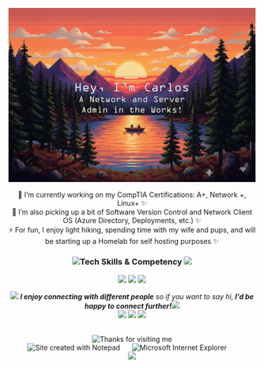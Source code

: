 <p align="center"><img src="https://github.com/Fennecva/Fennecva/blob/main/Backdrop_CVpng.png" width="500"></p>
<p align="center">
🔭 I’m currently working on my CompTIA Certifications: A+, Network +, Linux+ ✨
<br>
🌱 I’m also picking up a bit of Software Version Control and Network Client OS (Azure Directory, Deployments, etc.) ✨
<br>
⚡ For fun, I enjoy light hiking, spending time with my wife and pups, and will be starting up a Homelab for self hosting purposes ✨
</p>
<h3 align="center"><img src="https://media.giphy.com/media/VgCDAzcKvsR6OM0uWg/giphy.gif" width="30">Tech Skills & Competency <img src="https://media.giphy.com/media/WUlplcMpOCEmTGBtBW/giphy.gif" width="30"></h3>
<p align="center"><a href="https://certification.testout.com/verifycert/6-1C6-VX535F"><img src="https://img.shields.io/badge/CompTIA-PC_Pro-red"></a>
<a href="https://bcert.me/bc/html/show-badge.html?b=lhufhfgc"><img src="https://img.shields.io/badge/FOA-Fiber_Optic_Tech-green"></a>
  <img src="https://img.shields.io/badge/Adobe-Photoshop-blue">
</p>
<p align="center"><img src="https://media.giphy.com/media/LnQjpWaON8nhr21vNW/giphy.gif" width="40"> <em><b>I enjoy connecting with different people</b> so if you want to say hi,<b> I'd be happy to connect further!</b><img src="https://media.giphy.com/media/LnQjpWaON8nhr21vNW/giphy.gif" width="40"></em>
<br>
<a href="https://www.linkedin.com/in/carlos-valencia-5a46a2358/"><img src="https://img.icons8.com/color/48/000000/linkedin.png" width="3.5%"/></a>
<a href="mailto:fennecva@gmail.com"> <img src="https://img.icons8.com/fluent/48/000000/gmail.png" width="3.5%"/></a>
<a href="https://discord.gg/z0cay_"><img src="https://github.com/sciencepal/sciencepal/blob/master/assets/discord-round.svg" width="3.5%"/></a>
</p> 
<br />  
<!-- Footer -->
<div align="center">

<img height="120" alt="Thanks for visiting me" width="100%" src="https://raw.githubusercontent.com/BrunnerLivio/brunnerlivio/master/images/marquee.svg" />
<br />
<img src="https://raw.githubusercontent.com/BrunnerLivio/brunnerlivio/master/images/notepad.gif" alt="Site created with Notepad" height="30" />
<!-- "margin-right: whatever;" -->
<span>&nbsp;&nbsp;&nbsp;&nbsp;</span>  
<img src="https://raw.githubusercontent.com/BrunnerLivio/brunnerlivio/master/images/ie_logo.gif" alt="Microsoft Internet Explorer" />
<span>&nbsp;&nbsp;&nbsp;&nbsp;</span>  
<br>
<img src="https://komarev.com/ghpvc/?username=fennecva&label=Profile%20Visits&color=blue&style=for-the-badge">
</div>
